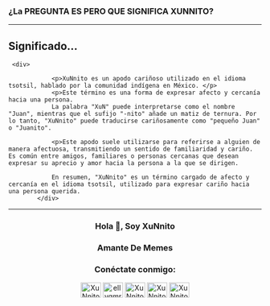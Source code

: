  <h3>¿La PREGUNTA ES PERO QUE SIGNIFICA XUNNITO? </h3>
        </div>
    <div>
    <hr>
    </div>
    <div>  
            <h2>Significado...</h2>
</div>

     <div>
      
                <p>XuNnito es un apodo cariñoso utilizado en el idioma tsotsil, hablado por la comunidad indígena en México. </p>
                <p>Este término es una forma de expresar afecto y cercanía hacia una persona.
                La palabra "XuN" puede interpretarse como el nombre "Juan", mientras que el sufijo "-nito" añade un matiz de ternura. Por lo tanto, "XuNnito" puede traducirse cariñosamente como "pequeño Juan" o "Juanito".

                <p>Este apodo suele utilizarse para referirse a alguien de manera afectuosa, transmitiendo un sentido de familiaridad y cariño. Es común entre amigos, familiares o personas cercanas que desean expresar su aprecio y amor hacia la persona a la que se dirigen.
                
                En resumen, "XuNnito" es un término cargado de afecto y cercanía en el idioma tsotsil, utilizado para expresar cariño hacia una persona querida.
            </div>
 <hr>
 <div class="rounded-border1">
<h3 align="center">Hola 👋, Soy XuNnito</h3>
<h3 align="center">Amante De Memes</h3>

<h3 align="center">Conéctate conmigo:</h3>
<p align="center">
    <a href="https://codepen.io/XuNnitou-Hrdz-XunN" target="_blank"><img src="https://raw.githubusercontent.com/rahuldkjain/github-profile-readme-generator/master/src/images/icons/Social/codepen.svg" alt="XuNnito" height="30" width="40" /></a>
    <a href="https://instagram.com/xunnitou?igshid=OGQ5ZDc2ODk2ZA==" target="_blank"><img src="https://raw.githubusercontent.com/rahuldkjain/github-profile-readme-generator/master/src/images/icons/Social/instagram.svg" alt="ellygmr" height="30" width="40" /></a>
    <a href="https://www.facebook.com/xunnitou" target="_blank"><img src="https://icones.pro/wp-content/uploads/2021/02/facebook-icone-f.png" alt="XuNnito" height="30" width="40"/></a>
    <a href="https://tiktok.com/@xunnito" target="_blank"><img src="https://icones.pro/wp-content/uploads/2021/03/logo-icone-tiktok-simbolo.png" alt="XuNnito" height="30" width="40"/></a>
    <a href="https://api.whatsapp.com/send?phone=529618137702" target="_blank"><img src="https://icones.pro/wp-content/uploads/2021/02/icone-du-logo-whatsapp-vert.png" alt="XuNnito" height="30" width="40"/></a>
</p>

</body>
</html>

